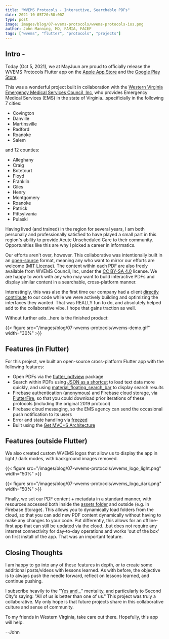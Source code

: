 ```yaml
---
title: "WVEMS Protocols - Interactive, Searchable PDFs"
date: 2021-10-05T20:58:00Z
type: post
image: images/blog/07-wvems-protocols/wvems-protocols-ios.png
author: John Manning, MD, FAMIA, FACEP
tags: ["wvems", "flutter", "protocols", "projects"]
---
```


## Intro -

Today (Oct 5, 2021), we at MayJuun are proud to officially release the WVEMS Protocols Flutter app on the [Apple App Store](https://apps.apple.com/ca/app/wvems-protocols-operational/id1437286516) and the [Google Play Store](https://play.google.com/store/apps/details?id=com.WVEMSProtocols).

This was a wonderful project built in collaboration with the [Western Virginia Emergency Medical Services Council, Inc](https://western.vaems.org/), who provides Emergency Medical Services (EMS) in the state of Virginia...specificially in the following 7 cities:

- Covington
- Danville
- Martinsville
- Radford
- Roanoke
- Salem

and 12 counties:

- Alleghany
- Craig
- Botetourt
- Floyd
- Franklin
- Giles
- Henry
- Montgomery
- Roanoke
- Patrick
- Pittsylvania
- Pulaski

Having lived (and trained) in the region for several years, I am both personally and professionally satisfied to have played a small part in this region's ability to provide Acute Unscheduled Care to their community. Opportunities like this are why I picked a career in informatics.

Our efforts aren't over, however. This collaborative was intentionally built in an [open-source](https://github.com/MayJuun/wvems_protocols) format, meaning any who want to mirror our efforts are welcome ([MIT License](https://github.com/MayJuun/wvems_protocols/blob/main/LICENSE)). The content within each PDF are also freely available from WVEMS Council, Inc, under the [CC BY-SA 4.0](https://creativecommons.org/licenses/by-sa/4.0/) license. We are happy to work with any who may want to build interactive PDFs and display similar content in a searchable, cross-platform manner.

Interestingly, this was also the first time our company had a client [directly contribute](https://github.com/MayJuun/wvems_protocols/graphs/contributors) to our code while we were actively building and optimizing the interfaces they wanted. That was REALLY fun to do, and absolutely helped add to the collaborative vibe. I hope that gains traction as well.

Without further ado...here is the finished product:

{{< figure src="/images/blog/07-wvems-protocols/wvems-demo.gif" width="30%" >}}

## Features (in Flutter)

For this project, we built an open-source cross-platform Flutter app with the following features:

- Open PDFs via the [flutter_pdfview](https://pub.dev/packages/flutter_pdfview) package
- Search within PDFs using [JSON as a shortcut](https://mayjuun.com/blog/04-pdf-2-json/) to load text data more quickly, and using [material_floating_search_bar](https://pub.dev/packages/material_floating_search_bar) to display search results
- Firebase authentication (anonymous) and Firebase cloud storage, via [FlutterFire](https://firebase.flutter.dev/), so that you could download prior iterations of these protocols (including the original 2019 protocol)
- Firebase cloud messaging, so the EMS agency can send the occasional push notification to its users
- Error and state handling via [freezed](https://pub.dev/packages/freezed)
- Built using the [Get MVC+S Architecture](https://mayjuun.com/blog/02-get-fluttered-mvcs/)

## Features (outside Flutter)

We also created custom WVEMS logos that allow us to display the app in light / dark modes, with background images removed.

{{< figure src="/images/blog/07-wvems-protocols/wvems_logo_light.png" width="50%" >}}

{{< figure src="/images/blog/07-wvems-protocols/wvems_logo_dark.png" width="50%"  >}}

Finally, we set our PDF content + metadata in a standard manner, with resources accessed both inside the [assets folder](https://github.com/MayJuun/wvems_protocols/tree/main/assets/2021-WVEMS-Protocols) and outside (e.g. in Firebase Storage). This allows you to dynamically load folders from the cloud, so that you can add new PDF content dynamically without having to make any changes to your code. Put differently, this allows for an offline-first app that can still be updated via the cloud...but does not require any internet connectivity for day-to-day operations and works 'out of the box' on first install of the app. That was an important feature.

## Closing Thoughts

I am happy to go into any of these features in depth, or to create some additional posts/videos with lessons learned. As with before, the objective is to always push the needle forward, reflect on lessons learned, and continue pushing.

I subscribe heavily to the "[Yes and...](https://www.fastcompany.com/3042080/yes-and-5-more-lessons-in-improv-ing-collaboration-and-creativity-from-second-city)" mentality, and particularly to Second City's saying: "All of us is better than one of us." This project was truly a collaborative. My only hope is that future projects share in this collaborative culture and sense of community.

To my friends in Western Virginia, take care out there. Hopefully, this app will help.

--John
